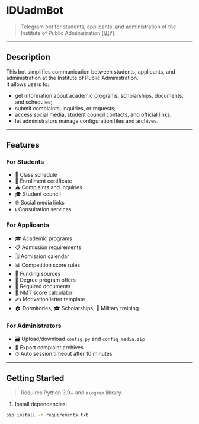 # IDUadmBot 

> Telegram bot for students, applicants, and administration of the Institute of Public Administration (ІДУ).

---

##  Description

This bot simplifies communication between students, applicants, and administration at the Institute of Public Administration.  
It allows users to:

- get information about academic programs, scholarships, documents, and schedules;
- submit complaints, inquiries, or requests;
- access social media, student council contacts, and official links;
- let administrators manage configuration files and archives.

---

##  Features

###  For Students
- 📅 Class schedule
- 🏫 Enrollment certificate
- ⚠️ Complaints and inquiries
- 🎓 Student council
- 🌐 Social media links
- 📞 Consultation services

###  For Applicants
- 🎓 Academic programs
- 📋 Admission requirements
- 🗓 Admission calendar
- 📊 Competition score rules
- 💸 Funding sources
- 📄 Degree program offers
- 📑 Required documents
- 🧮 NMT score calculator
- ✍️ Motivation letter template
- 🏠 Dormitories, 🎓 Scholarships, 🏅 Military training

###  For Administrators
- 🗃 Upload/download `config.py` and `config_media.zip`
- 📜 Export complaint archives
- ⏱ Auto session timeout after 10 minutes

---

##  Getting Started

> Requires Python 3.9+ and `aiogram` library.

1. Install dependencies:
```bash
pip install -r requirements.txt
